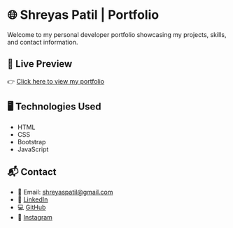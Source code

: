 # 🌐 Shreyas Patil | Portfolio

Welcome to my personal developer portfolio showcasing my projects, skills, and contact information.

## 🔗 Live Preview

👉 [Click here to view my portfolio](https://shreyaspatil87.github.io/Portfolio/)

## 🖥️ Technologies Used

- HTML
- CSS
- Bootstrap
- JavaScript


## 📬 Contact

- 📧 Email: shreyaspatil@gmail.com  
- 🔗 [LinkedIn](https://www.linkedin.com/in/shreyas-patil-182110272/)  
- 💻 [GitHub](https://github.com/ShreyasPatil87)  
- 📸 [Instagram](https://www.instagram.com/shreyas__87/)